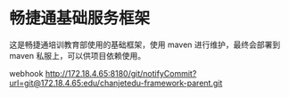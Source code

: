 # 畅捷通基础服务框架

这是畅捷通培训教育部使用的基础框架，使用 maven 进行维护，最终会部署到 maven 私服上，可以供项目依赖使用。

webhook
http://172.18.4.65:8180/git/notifyCommit?url=git@172.18.4.65:edu/chanjetedu-framework-parent.git